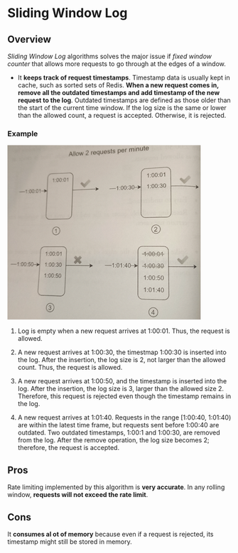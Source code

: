 # Sliding Window Log

## Overview

_Sliding Window Log_ algorithms solves the major issue if _fixed window counter_ that allows more requests to go through at the edges of a window.

- It **keeps track of request timestamps**. Timestamp data is usually kept in cache, such as sorted sets of Redis. **When a new request comes in, remove all the outdated timestamps and add timestamp of the new request to the log**. Outdated timestamps are defined as those older than the start of the current time window. If the log size is the same or lower than the allowed count, a request is accepted. Otherwise, it is rejected.

### Example

![](2021-08-29-19-51-43.png)

1. Log is empty when a new request arrives at 1:00:01. Thus, the request is allowed.

2. A new request arrives at 1:00:30, the timestmap 1:00:30 is inserted into the log. After the insertion, the log size is 2, not larger than the allowed count. Thus, the request is allowed.

3. A new request arrives at 1:00:50, and the timestamp is inserted into the log. After the insertion, the log size is 3, larger than the allowed size 2. Therefore, this request is rejected even though the timestamp remains in the log.

4. A new request arrives at 1:01:40. Requests in the range \[1:00:40, 1:01:40) are within the latest time frame, but requests sent before 1:00:40 are outdated. Two outdated timestamps, 1:00:1 and 1:00:30, are removed from the log. After the remove operation, the log size becomes 2; therefore, the request is accepted.

## Pros

Rate limiting implemented by this algorithm is **very accurate**. In any rolling window, **requests will not exceed the rate limit**.

## Cons

It **consumes al ot of memory** because even if a request is rejected, its timestamp might still be stored in memory.
